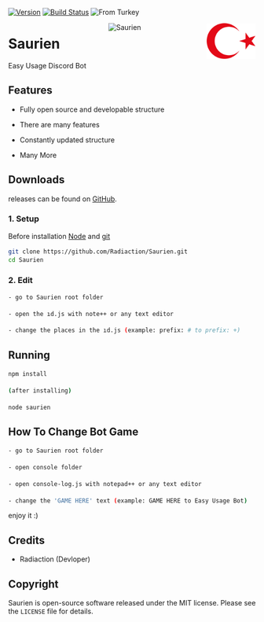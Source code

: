 [![Version](https://img.shields.io/badge/Version-0.1.3%20Release%208-orange.svg)](https://github.com/Radiaction/Saurien/releases/tag/0.1.3)
[![Build Status](https://travis-ci.org/Radiaction/Saurien.svg?branch=master)](https://travis-ci.org/Radiaction/Saurien)
![From Turkey](https://img.shields.io/badge/from-Turkey-red.svg)


<img align="right" alt="From Turkey" width="100" src="./data/logo/turkey.png">
<img align="right" alt="Saurien" width="200" src="./data/logo/logo.png">

# Saurien

Easy Usage Discord Bot 

## Features
- Fully open source and developable structure

- There are many features

- Constantly updated structure
  
- Many More

## Downloads
releases can be found on [GitHub](https://github.com/Radiaction/Saurien/releases).

### 1. Setup
Before installation [Node](https://nodejs.org/en/download) and [git](https://git-scm.com/downloads)

```sh
git clone https://github.com/Radiaction/Saurien.git
cd Saurien
```

### 2. Edit

```sh
- go to Saurien root folder 

- open the ıd.js with note++ or any text editor

- change the places in the ıd.js (example: prefix: # to prefix: +)
```

## Running

```sh
npm install

(after installing)

node saurien
```

## How To Change Bot Game

```sh
- go to Saurien root folder

- open console folder

- open console-log.js with notepad++ or any text editor

- change the 'GAME HERE' text (example: GAME HERE to Easy Usage Bot)
```

enjoy it :)

## Credits
 
 * Radiaction (Devloper)

## Copyright

Saurien is open-source software released under the MIT license. Please see
the `LICENSE` file for details.
